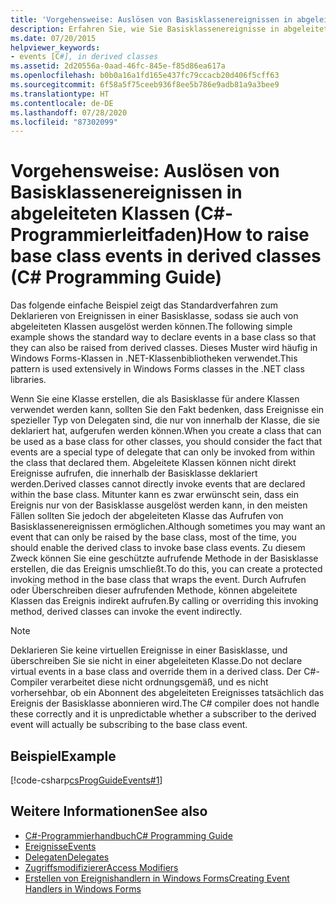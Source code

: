 ```yaml
---
title: 'Vorgehensweise: Auslösen von Basisklassenereignissen in abgeleiteten Klassen (C#-Programmierleitfaden)'
description: Erfahren Sie, wie Sie Basisklassenereignisse in abgeleiteten Klassen auslösen. Hier finden Sie ein Codebeispiel und zusätzliche verfügbare Ressourcen.
ms.date: 07/20/2015
helpviewer_keywords:
- events [C#], in derived classes
ms.assetid: 2d20556a-0aad-46fc-845e-f85d86ea617a
ms.openlocfilehash: b0b0a16a1fd165e437fc79ccacb20d406f5cff63
ms.sourcegitcommit: 6f58a5f75ceeb936f8ee5b786e9adb81a9a3bee9
ms.translationtype: HT
ms.contentlocale: de-DE
ms.lasthandoff: 07/28/2020
ms.locfileid: "87302099"
---
```

# <a name="how-to-raise-base-class-events-in-derived-classes-c-programming-guide"></a><span data-ttu-id="ef871-104">Vorgehensweise: Auslösen von Basisklassenereignissen in abgeleiteten Klassen (C#-Programmierleitfaden)</span><span class="sxs-lookup"><span data-stu-id="ef871-104">How to raise base class events in derived classes (C# Programming Guide)</span></span>
<span data-ttu-id="ef871-105">Das folgende einfache Beispiel zeigt das Standardverfahren zum Deklarieren von Ereignissen in einer Basisklasse, sodass sie auch von abgeleiteten Klassen ausgelöst werden können.</span><span class="sxs-lookup"><span data-stu-id="ef871-105">The following simple example shows the standard way to declare events in a base class so that they can also be raised from derived classes.</span></span> <span data-ttu-id="ef871-106">Dieses Muster wird häufig in Windows Forms-Klassen in .NET-Klassenbibliotheken verwendet.</span><span class="sxs-lookup"><span data-stu-id="ef871-106">This pattern is used extensively in Windows Forms classes in the .NET class libraries.</span></span>  
  
 <span data-ttu-id="ef871-107">Wenn Sie eine Klasse erstellen, die als Basisklasse für andere Klassen verwendet werden kann, sollten Sie den Fakt bedenken, dass Ereignisse ein spezieller Typ von Delegaten sind, die nur von innerhalb der Klasse, die sie deklariert hat, aufgerufen werden können.</span><span class="sxs-lookup"><span data-stu-id="ef871-107">When you create a class that can be used as a base class for other classes, you should consider the fact that events are a special type of delegate that can only be invoked from within the class that declared them.</span></span> <span data-ttu-id="ef871-108">Abgeleitete Klassen können nicht direkt Ereignisse aufrufen, die innerhalb der Basisklasse deklariert werden.</span><span class="sxs-lookup"><span data-stu-id="ef871-108">Derived classes cannot directly invoke events that are declared within the base class.</span></span> <span data-ttu-id="ef871-109">Mitunter kann es zwar erwünscht sein, dass ein Ereignis nur von der Basisklasse ausgelöst werden kann, in den meisten Fällen sollten Sie jedoch der abgeleiteten Klasse das Aufrufen von Basisklassenereignissen ermöglichen.</span><span class="sxs-lookup"><span data-stu-id="ef871-109">Although sometimes you may want an event that can only be raised by the base class, most of the time, you should enable the derived class to invoke base class events.</span></span> <span data-ttu-id="ef871-110">Zu diesem Zweck können Sie eine geschützte aufrufende Methode in der Basisklasse erstellen, die das Ereignis umschließt.</span><span class="sxs-lookup"><span data-stu-id="ef871-110">To do this, you can create a protected invoking method in the base class that wraps the event.</span></span> <span data-ttu-id="ef871-111">Durch Aufrufen oder Überschreiben dieser aufrufenden Methode, können abgeleitete Klassen das Ereignis indirekt aufrufen.</span><span class="sxs-lookup"><span data-stu-id="ef871-111">By calling or overriding this invoking method, derived classes can invoke the event indirectly.</span></span>  
  
> [!NOTE]
> <span data-ttu-id="ef871-112">Deklarieren Sie keine virtuellen Ereignisse in einer Basisklasse, und überschreiben Sie sie nicht in einer abgeleiteten Klasse.</span><span class="sxs-lookup"><span data-stu-id="ef871-112">Do not declare virtual events in a base class and override them in a derived class.</span></span> <span data-ttu-id="ef871-113">Der C#-Compiler verarbeitet diese nicht ordnungsgemäß, und es nicht vorhersehbar, ob ein Abonnent des abgeleiteten Ereignisses tatsächlich das Ereignis der Basisklasse abonnieren wird.</span><span class="sxs-lookup"><span data-stu-id="ef871-113">The C# compiler does not handle these correctly and it is unpredictable whether a subscriber to the derived event will actually be subscribing to the base class event.</span></span>  
  
## <a name="example"></a><span data-ttu-id="ef871-114">Beispiel</span><span class="sxs-lookup"><span data-stu-id="ef871-114">Example</span></span>  
 [!code-csharp[csProgGuideEvents#1](~/samples/snippets/csharp/VS_Snippets_VBCSharp/csProgGuideEvents/CS/Events.cs#1)]  
  
## <a name="see-also"></a><span data-ttu-id="ef871-115">Weitere Informationen</span><span class="sxs-lookup"><span data-stu-id="ef871-115">See also</span></span>

- [<span data-ttu-id="ef871-116">C#-Programmierhandbuch</span><span class="sxs-lookup"><span data-stu-id="ef871-116">C# Programming Guide</span></span>](../index.md)
- [<span data-ttu-id="ef871-117">Ereignisse</span><span class="sxs-lookup"><span data-stu-id="ef871-117">Events</span></span>](./index.md)
- [<span data-ttu-id="ef871-118">Delegaten</span><span class="sxs-lookup"><span data-stu-id="ef871-118">Delegates</span></span>](../delegates/index.md)
- [<span data-ttu-id="ef871-119">Zugriffsmodifizierer</span><span class="sxs-lookup"><span data-stu-id="ef871-119">Access Modifiers</span></span>](../classes-and-structs/access-modifiers.md)
- [<span data-ttu-id="ef871-120">Erstellen von Ereignishandlern in Windows Forms</span><span class="sxs-lookup"><span data-stu-id="ef871-120">Creating Event Handlers in Windows Forms</span></span>](../../../framework/winforms/creating-event-handlers-in-windows-forms.md)
